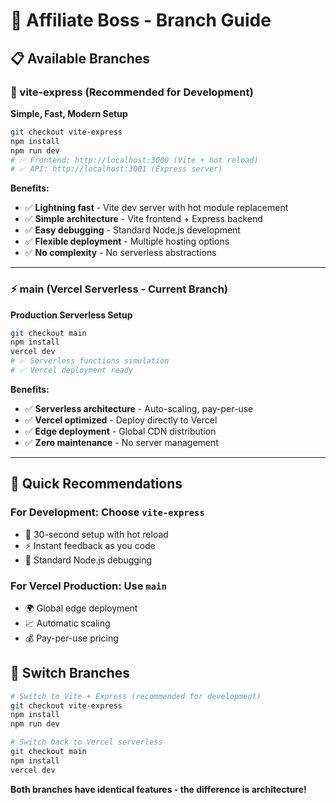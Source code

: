 # 🌳 **Affiliate Boss - Branch Guide**

## 📋 **Available Branches**

### **🚀 vite-express** (Recommended for Development)
**Simple, Fast, Modern Setup**

```bash
git checkout vite-express
npm install
npm run dev
# ✅ Frontend: http://localhost:3000 (Vite + hot reload)
# ✅ API: http://localhost:3001 (Express server)
```

**Benefits:**
- ✅ **Lightning fast** - Vite dev server with hot module replacement
- ✅ **Simple architecture** - Vite frontend + Express backend
- ✅ **Easy debugging** - Standard Node.js development
- ✅ **Flexible deployment** - Multiple hosting options
- ✅ **No complexity** - No serverless abstractions

---

### **⚡ main** (Vercel Serverless - Current Branch)
**Production Serverless Setup**

```bash
git checkout main
npm install
vercel dev
# ✅ Serverless functions simulation
# ✅ Vercel deployment ready
```

**Benefits:**
- ✅ **Serverless architecture** - Auto-scaling, pay-per-use
- ✅ **Vercel optimized** - Deploy directly to Vercel
- ✅ **Edge deployment** - Global CDN distribution
- ✅ **Zero maintenance** - No server management

---

## 🎯 **Quick Recommendations**

### **For Development: Choose `vite-express`**
- 🚀 30-second setup with hot reload
- ⚡ Instant feedback as you code
- 🔧 Standard Node.js debugging

### **For Vercel Production: Use `main`**
- 🌍 Global edge deployment
- 📈 Automatic scaling
- 💰 Pay-per-use pricing

## 🔄 **Switch Branches**

```bash
# Switch to Vite + Express (recommended for development)
git checkout vite-express
npm install
npm run dev

# Switch back to Vercel serverless
git checkout main
npm install
vercel dev
```

**Both branches have identical features - the difference is architecture!**